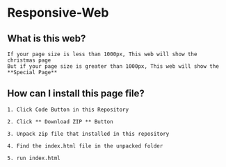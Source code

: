 # Responsive-Web

<h2>What is this web?</h2>

```
If your page size is less than 1000px, This web will show the christmas page
But if your page size is greater than 1000px, This web will show the **Special Page**
```

<h2>How can I install this page file?</h2>

```
1. Click Code Button in this Repository

2. Click ** Download ZIP ** Button

3. Unpack zip file that installed in this repository

4. Find the index.html file in the unpacked folder

5. run index.html
```
